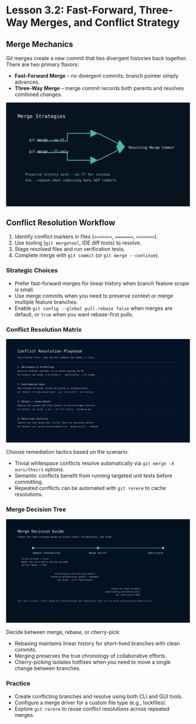 # Lesson 3.2: Fast-Forward, Three-Way Merges, and Conflict Strategy

## Merge Mechanics

Git merges create a new commit that ties divergent histories back together. There are two primary flavors:

- **Fast-Forward Merge** – no divergent commits; branch pointer simply advances.
- **Three-Way Merge** – merge commit records both parents and resolves combined changes.

![Merge Strategies](../../../../resources/git/git_merge_strategies.svg)

## Conflict Resolution Workflow

1. Identify conflict markers in files (`<<<<<<<`, `=======`, `>>>>>>>`).
2. Use tooling (`git mergetool`, IDE diff tools) to resolve.
3. Stage resolved files and run verification tests.
4. Complete merge with `git commit` (or `git merge --continue`).

### Strategic Choices

- Prefer fast-forward merges for linear history when branch feature scope is small.
- Use merge commits when you need to preserve context or merge multiple feature branches.
- Enable `git config --global pull.rebase false` when merges are default, or `true` when you want rebase-first pulls.

### Conflict Resolution Matrix

![Conflict Resolution Matrix](../../../../resources/git/git_conflict_resolution_matrix.svg)

Choose remediation tactics based on the scenario:

- Trivial whitespace conflicts resolve automatically via `git merge -X ours/theirs` options.
- Semantic conflicts benefit from running targeted unit tests before committing.
- Repeated conflicts can be automated with `git rerere` to cache resolutions.

### Merge Decision Tree

![Merge Decision Tree](../../../../resources/git/git_merge_decision_tree.svg)

Decide between merge, rebase, or cherry-pick:

- Rebasing maintains linear history for short-lived branches with clean commits.
- Merging preserves the true chronology of collaborative efforts.
- Cherry-picking isolates hotfixes when you need to move a single change between branches.

### Practice

- Create conflicting branches and resolve using both CLI and GUI tools.
- Configure a merge driver for a custom file type (e.g., lockfiles).
- Explore `git rerere` to reuse conflict resolutions across repeated merges.
